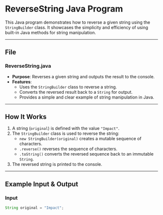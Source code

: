 # ReverseString Java Program

This Java program demonstrates how to reverse a given string using the `StringBuilder` class. It showcases the simplicity and efficiency of using built-in Java methods for string manipulation.

---

## File

### **ReverseString.java**
- **Purpose**: Reverses a given string and outputs the result to the console.
- **Features**:
  - Uses the `StringBuilder` class to reverse a string.
  - Converts the reversed result back to a `String` for output.
  - Provides a simple and clear example of string manipulation in Java.

---

## How It Works

1. A string (`original`) is defined with the value `"Impact"`.
2. The `StringBuilder` class is used to reverse the string:
   - `new StringBuilder(original)` creates a mutable sequence of characters.
   - `.reverse()` reverses the sequence of characters.
   - `.toString()` converts the reversed sequence back to an immutable `String`.
3. The reversed string is printed to the console.

---

## Example Input & Output

### Input
```java
String original = "Impact";
